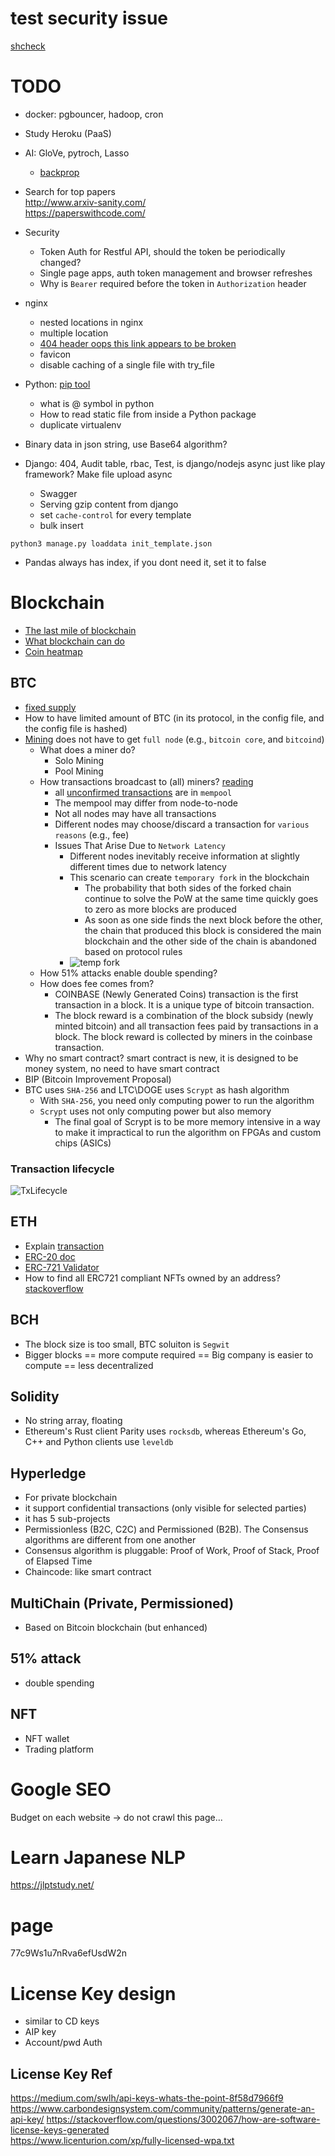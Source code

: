 # test security issue
[shcheck](https://github.com/meliot/shcheck)

# TODO
* docker: pgbouncer, hadoop, cron
* Study Heroku (PaaS)
* AI: GloVe, pytroch, Lasso
  * [backprop](https://medium.com/@karpathy/yes-you-should-understand-backprop-e2f06eab496b)
* Search for top papers  
http://www.arxiv-sanity.com/  
https://paperswithcode.com/  

* Security
  * Token Auth for Restful API, should the token be periodically changed?
  * Single page apps, auth token management and browser refreshes
  * Why is `Bearer` required before the token in `Authorization` header
* nginx
  * nested locations in nginx
  * multiple location
  * [404 header oops this link appears to be broken](https://stackoverflow.com/questions/3970093/include-after-php-404-header-returning-oops-this-link-appears-to-be-broken)
  * favicon
  * disable caching of a single file with try_file
* Python: [pip tool](https://pypi.org/project/pip-tools/)
  * what is @ symbol in python
  * How to read static file from inside a Python package
  * duplicate virtualenv
* Binary data in json string, use Base64 algorithm?
* Django: 404, Audit table, rbac, Test, is django/nodejs async just like play framework? Make file upload async
  * Swagger
  * Serving gzip content from django
  * set `cache-control` for every template
  * bulk insert
```
python3 manage.py loaddata init_template.json
```

* Pandas always has index, if you dont need it, set it to false

# Blockchain
* [The last mile of blockchain](
https://www.datadriveninvestor.com/2019/04/26/the-last-mile-problem-understanding-the-economics-affecting-the-future-of-blockchain/)
* [What blockchain can do](https://hbr.org/2018/06/what-blockchain-cant-do)
* [Coin heatmap](https://coin360.com/)

## BTC
* [fixed supply](https://cryptoli.st/lists/fixed-supply)  
* How to have limited amount of BTC (in its protocol, in the config file, and the config file is hashed)
* [Mining](https://developer.bitcoin.org/devguide/mining.html) does not have to get `full node` (e.g., `bitcoin core`, and `bitcoind`)
  * What does a miner do?
    * Solo Mining
    * Pool Mining
  * How transactions broadcast to (all) miners? [reading](https://globalxetfs.co.jp/en/research/bitcoin-the-basics/index.html)
    * all [unconfirmed transactions](https://www.blockchain.com/btc/unconfirmed-transactions) are in `mempool`
    * The mempool may differ from node-to-node
    * Not all nodes may have all transactions
    * Different nodes may choose/discard a transaction for `various reasons` (e.g., fee)
    * Issues That Arise Due to `Network Latency`
      * Different nodes inevitably receive information at slightly different times due to network latency
      * This scenario can create `temporary fork` in the blockchain
        * The probability that both sides of the forked chain continue to solve the PoW at the same time quickly goes to zero as more blocks are produced
        * As soon as one side finds the next block before the other, the chain that produced this block is considered the main blockchain and the other side of the chain is abandoned based on protocol rules
      * ![temp fork](https://globalxetfs.co.jp/en/research/bitcoin-the-basics/ljujd800000001pz-img/211026_Bitcoin101_Forked.png)
  * How 51% attacks enable double spending?
  * How does fee comes from? 
    * COINBASE (Newly Generated Coins) transaction is the first transaction in a block. It is a unique type of bitcoin transaction.
    * The block reward is a combination of the block subsidy (newly minted bitcoin) and all transaction fees paid by transactions in a block. The block reward is collected by miners in the coinbase transaction.
* Why no smart contract? smart contract is new, it is designed to be money system, no need to have smart contract
* BIP (Bitcoin Improvement Proposal)
* BTC uses `SHA-256` and LTC\DOGE uses `Scrypt` as hash algorithm
  * With `SHA-256`, you need only computing power to run the algorithm
  * `Scrypt` uses not only computing power but also memory
    * The final goal of Scrypt is to be more memory intensive in a way to make it impractical to run the algorithm on FPGAs and custom chips (ASICs)

### Transaction lifecycle
![TxLifecycle](https://miro.medium.com/max/1400/0*UBB7E4EX08OkZy6Z.jpg)

## ETH
* Explain [transaction](https://ethereum.org/en/developers/docs/transactions/)
* [ERC-20 doc](https://ethereum.org/en/developers/docs/standards/tokens/erc-20/)
* [ERC-721 Validator](https://erc721validator.org/)
* How to find all ERC721 compliant NFTs owned by an address? [stackoverflow](https://ethereum.stackexchange.com/questions/98233/how-to-find-all-erc721-compliant-nfts-owned-by-an-address-web3-js)

## BCH
* The block size is too small, BTC soluiton is `Segwit`
* Bigger blocks == more compute required == Big company is easier to compute == less decentralized

## Solidity
* No string array, floating
* Ethereum's Rust client Parity uses `rocksdb`, whereas Ethereum's Go, C++ and Python clients use `leveldb`

## Hyperledge
* For private blockchain
* it support confidential transactions (only visible for selected parties)
* it has 5 sub-projects
* Permissionless (B2C, C2C) and Permissioned (B2B). The Consensus algorithms are different from one another 
* Consensus algorithm is pluggable: Proof of Work, Proof of Stack, Proof of Elapsed Time
* Chaincode: like smart contract


## MultiChain (Private, Permissioned)
* Based on Bitcoin blockchain (but enhanced)

## 51% attack
* double spending

## NFT
* NFT wallet
* Trading platform

# Google SEO
Budget on each website -> do not crawl this page...

# Learn Japanese NLP
https://jlptstudy.net/

# page
77c9Ws1u7nRva6efUsdW2n


# License Key design
* similar to CD keys
* AIP key
* Account/pwd Auth

## License Key Ref
https://medium.com/swlh/api-keys-whats-the-point-8f58d7966f9  
https://www.carbondesignsystem.com/community/patterns/generate-an-api-key/
https://stackoverflow.com/questions/3002067/how-are-software-license-keys-generated  
https://www.licenturion.com/xp/fully-licensed-wpa.txt  

